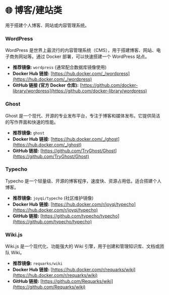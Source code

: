 # 🌐 博客/建站类

用于搭建个人博客、网站或内容管理系统。

### WordPress
    
WordPress 是世界上最流行的内容管理系统（CMS），用于搭建博客、网站、电子商务网站等。通过 Docker 部署，可以快速搭建一个 WordPress 站点。

*   **推荐镜像:** `wordpress` (通常配合数据库镜像使用)
*   **Docker Hub 链接:** [https://hub.docker.com/_/wordpress](https://hub.docker.com/_/wordpress)
*   **GitHub 链接 (官方 Docker 仓库):** [https://github.com/docker-library/wordpress](https://github.com/docker-library/wordpress)

### Ghost

Ghost 是一个现代、开源的专业发布平台，专注于博客和媒体发布。它提供简洁的写作界面和快速的性能。

*   **推荐镜像:** `ghost`
*   **Docker Hub 链接:** [https://hub.docker.com/_/ghost](https://hub.docker.com/_/ghost)
*   **GitHub 链接:** [https://github.com/TryGhost/Ghost](https://github.com/TryGhost/Ghost)

### Typecho

Typecho 是一个轻量级、开源的博客程序，速度快、资源占用低，适合搭建个人博客。

*   **推荐镜像:** `joyqi/typecho` (社区维护镜像)
*   **Docker Hub 链接:** [https://hub.docker.com/r/joyqi/typecho](https://hub.docker.com/r/joyqi/typecho)
*   **GitHub 链接:** [https://github.com/typecho/typecho](https://github.com/typecho/typecho)

### Wiki.js

Wiki.js 是一个现代化、功能强大的 Wiki 引擎，用于创建和管理知识库、文档或团队 Wiki。

*   **推荐镜像:** `requarks/wiki`
*   **Docker Hub 链接:** [https://hub.docker.com/r/requarks/wiki](https://hub.docker.com/r/requarks/wiki)
*   **GitHub 链接:** [https://github.com/Requarks/wiki](https://github.com/Requarks/wiki)